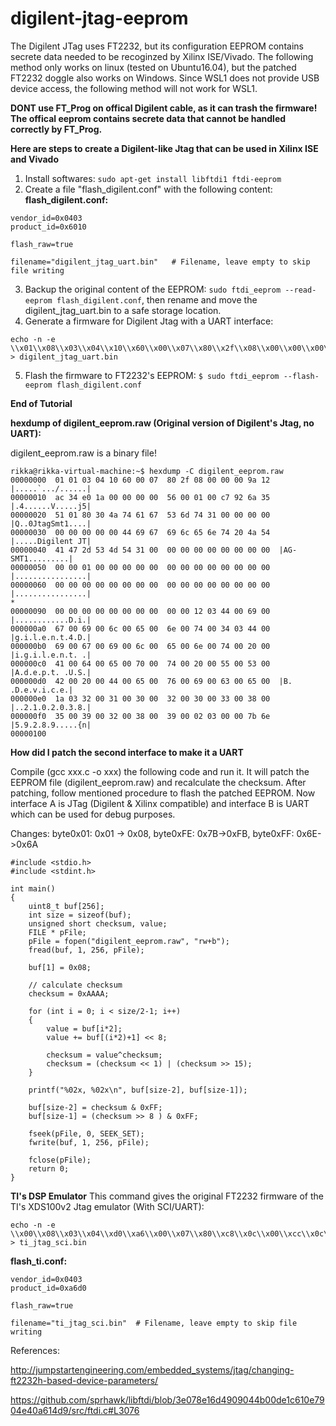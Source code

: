 # digilent-jtag-eeprom
The Digilent JTag uses FT2232, but its configuration EEPROM contains secrete data needed to be recoginzed by Xilinx ISE/Vivado. 
The following method only works on linux (tested on Ubuntu16.04), but the patched FT2232 doggle also works on Windows. 
Since WSL1 does not provide USB device access, the following method will not work for WSL1.

__DONT use FT_Prog on offical Digilent cable, as it can trash the firmware! The offical eeprom contains secrete data that cannot be handled correctly by FT_Prog.__

__Here are steps to create a Digilent-like Jtag that can be used in Xilinx ISE and Vivado__

1. Install softwares: `sudo apt-get install libftdi1 ftdi-eeprom`
2. Create a file "flash_digilent.conf" with the following content:
__flash_digilent.conf:__
```
vendor_id=0x0403
product_id=0x6010

flash_raw=true

filename="digilent_jtag_uart.bin"	# Filename, leave empty to skip file writing
```
3. Backup the original content of the EEPROM: `sudo ftdi_eeprom --read-eeprom flash_digilent.conf`, then rename and move the
digilent_jtag_uart.bin to a safe storage location.
4. Generate a firmware for Digilent Jtag with a UART interface:
```
echo -n -e \\x01\\x08\\x03\\x04\\x10\\x60\\x00\\x07\\x80\\x2f\\x08\\x00\\x00\\x00\\x9a\\x12\\xac\\x34\\xe0\\x1a\\x00\\x00\\x00\\x00\\x56\\x00\\x01\\x00\\xc7\\x92\\x6a\\x35\\x51\\x01\\x80\\x30\\x4a\\x74\\x61\\x67\\x53\\x6d\\x74\\x31\\x00\\x00\\x00\\x00\\x00\\x00\\x00\\x00\\x00\\x44\\x69\\x67\\x69\\x6c\\x65\\x6e\\x74\\x20\\x4a\\x54\\x41\\x47\\x2d\\x53\\x4d\\x54\\x31\\x00\\x00\\x00\\x00\\x00\\x00\\x00\\x00\\x00\\x00\\x00\\x01\\x00\\x00\\x00\\x00\\x00\\x00\\x00\\x00\\x00\\x00\\x00\\x00\\x00\\x00\\x00\\x00\\x00\\x00\\x00\\x00\\x00\\x00\\x00\\x00\\x00\\x00\\x00\\x00\\x00\\x00\\x00\\x00\\x00\\x00\\x00\\x00\\x00\\x00\\x00\\x00\\x00\\x00\\x00\\x00\\x00\\x00\\x00\\x00\\x00\\x00\\x00\\x00\\x00\\x00\\x00\\x00\\x00\\x00\\x00\\x00\\x00\\x00\\x00\\x00\\x00\\x00\\x00\\x00\\x00\\x00\\x00\\x12\\x03\\x44\\x00\\x69\\x00\\x67\\x00\\x69\\x00\\x6c\\x00\\x65\\x00\\x6e\\x00\\x74\\x00\\x34\\x03\\x44\\x00\\x69\\x00\\x67\\x00\\x69\\x00\\x6c\\x00\\x65\\x00\\x6e\\x00\\x74\\x00\\x20\\x00\\x41\\x00\\x64\\x00\\x65\\x00\\x70\\x00\\x74\\x00\\x20\\x00\\x55\\x00\\x53\\x00\\x42\\x00\\x20\\x00\\x44\\x00\\x65\\x00\\x76\\x00\\x69\\x00\\x63\\x00\\x65\\x00\\x1a\\x03\\x32\\x00\\x31\\x00\\x30\\x00\\x32\\x00\\x30\\x00\\x33\\x00\\x38\\x00\\x35\\x00\\x39\\x00\\x32\\x00\\x38\\x00\\x39\\x00\\x02\\x03\\x00\\x00\\xfb\\x6a > digilent_jtag_uart.bin
```
5. Flash the firmware to FT2232's EEPROM: `$ sudo ftdi_eeprom --flash-eeprom flash_digilent.conf`

__End of Tutorial__

__hexdump of digilent_eeprom.raw (Original version of Digilent's Jtag, no UART):__

digilent_eeprom.raw is a binary file!
```
rikka@rikka-virtual-machine:~$ hexdump -C digilent_eeprom.raw 
00000000  01 01 03 04 10 60 00 07  80 2f 08 00 00 00 9a 12  |.....`.../......|
00000010  ac 34 e0 1a 00 00 00 00  56 00 01 00 c7 92 6a 35  |.4......V.....j5|
00000020  51 01 80 30 4a 74 61 67  53 6d 74 31 00 00 00 00  |Q..0JtagSmt1....|
00000030  00 00 00 00 00 44 69 67  69 6c 65 6e 74 20 4a 54  |.....Digilent JT|
00000040  41 47 2d 53 4d 54 31 00  00 00 00 00 00 00 00 00  |AG-SMT1.........|
00000050  00 00 01 00 00 00 00 00  00 00 00 00 00 00 00 00  |................|
00000060  00 00 00 00 00 00 00 00  00 00 00 00 00 00 00 00  |................|
*
00000090  00 00 00 00 00 00 00 00  00 00 12 03 44 00 69 00  |............D.i.|
000000a0  67 00 69 00 6c 00 65 00  6e 00 74 00 34 03 44 00  |g.i.l.e.n.t.4.D.|
000000b0  69 00 67 00 69 00 6c 00  65 00 6e 00 74 00 20 00  |i.g.i.l.e.n.t. .|
000000c0  41 00 64 00 65 00 70 00  74 00 20 00 55 00 53 00  |A.d.e.p.t. .U.S.|
000000d0  42 00 20 00 44 00 65 00  76 00 69 00 63 00 65 00  |B. .D.e.v.i.c.e.|
000000e0  1a 03 32 00 31 00 30 00  32 00 30 00 33 00 38 00  |..2.1.0.2.0.3.8.|
000000f0  35 00 39 00 32 00 38 00  39 00 02 03 00 00 7b 6e  |5.9.2.8.9.....{n|
00000100
```

__How did I patch the second interface to make it a UART__

Compile (gcc xxx.c -o xxx) the following code and run it. 
It will patch the EEPROM file (digilent_eeprom.raw) and recalculate the checksum. After patching, follow mentioned procedure to flash the patched EEPROM.
Now interface A is JTag (Digilent & Xilinx compatible) and interface B is UART which can be used for debug purposes.

Changes: byte0x01: 0x01 -> 0x08, byte0xFE: 0x7B->0xFB, byte0xFF: 0x6E->0x6A

```
#include <stdio.h>
#include <stdint.h>

int main()
{
    uint8_t buf[256];
    int size = sizeof(buf);
    unsigned short checksum, value;
    FILE * pFile;
    pFile = fopen("digilent_eeprom.raw", "rw+b");
    fread(buf, 1, 256, pFile);
    
    buf[1] = 0x08;

    // calculate checksum
    checksum = 0xAAAA;

    for (int i = 0; i < size/2-1; i++)
    {
        value = buf[i*2];
        value += buf[(i*2)+1] << 8;

        checksum = value^checksum;
        checksum = (checksum << 1) | (checksum >> 15);
    }

    printf("%02x, %02x\n", buf[size-2], buf[size-1]);

    buf[size-2] = checksum & 0xFF;
    buf[size-1] = (checksum >> 8 ) & 0xFF;

    fseek(pFile, 0, SEEK_SET);
    fwrite(buf, 1, 256, pFile);

    fclose(pFile);
    return 0;
}
```

__TI's DSP Emulator__
This command gives the original FT2232 firmware of the TI's XDS100v2 Jtag emulator (With SCI/UART):
```
echo -n -e \\x00\\x08\\x03\\x04\\xd0\\xa6\\x00\\x07\\x80\\xc8\\x0c\\x00\\xcc\\x0c\\x9a\\x06\\xa0\\x4a\\xea\\x10\\x00\\x00\\x00\\x00\\x56\\x00\\x00\\x00\\x00\\x00\\x00\\x00\\x00\\x00\\x00\\x00\\x00\\x00\\x00\\x00\\x00\\x00\\x00\\x00\\x00\\x00\\x00\\x00\\x00\\x00\\x00\\x00\\x00\\x00\\x00\\x00\\x00\\x00\\x00\\x00\\x00\\x00\\x00\\x00\\x00\\x00\\x00\\x00\\x00\\x00\\x00\\x00\\x00\\x00\\x00\\x00\\x00\\x00\\x00\\x00\\x00\\x00\\x00\\x00\\x00\\x00\\x00\\x00\\x00\\x00\\x00\\x00\\x00\\x00\\x00\\x00\\x00\\x00\\x00\\x00\\x00\\x00\\x00\\x00\\x00\\x00\\x00\\x00\\x00\\x00\\x00\\x00\\x00\\x00\\x00\\x00\\x00\\x00\\x00\\x00\\x00\\x00\\x00\\x00\\x00\\x00\\x00\\x00\\x00\\x00\\x00\\x00\\x00\\x00\\x00\\x00\\x00\\x00\\x00\\x00\\x00\\x00\\x00\\x00\\x00\\x00\\x00\\x00\\x00\\x00\\x00\\x00\\x00\\x00\\x06\\x03\\x54\\x00\\x49\\x00\\x4a\\x03\\x54\\x00\\x65\\x00\\x78\\x00\\x61\\x00\\x73\\x00\\x20\\x00\\x49\\x00\\x6e\\x00\\x73\\x00\\x74\\x00\\x72\\x00\\x75\\x00\\x6d\\x00\\x65\\x00\\x6e\\x00\\x74\\x00\\x73\\x00\\x20\\x00\\x49\\x00\\x6e\\x00\\x63\\x00\\x2e\\x00\\x58\\x00\\x44\\x00\\x53\\x00\\x31\\x00\\x30\\x00\\x30\\x00\\x20\\x00\\x56\\x00\\x65\\x00\\x72\\x00\\x20\\x00\\x32\\x00\\x2e\\x00\\x30\\x00\\x10\\x03\\x46\\x00\\x32\\x00\\x38\\x00\\x4d\\x00\\x33\\x00\\x36\\x00\\x58\\x00\\x00\\x00\\x00\\x00\\x98\\x54 > ti_jtag_sci.bin
```
__flash_ti.conf:__
```
vendor_id=0x0403
product_id=0xa6d0

flash_raw=true

filename="ti_jtag_sci.bin"	# Filename, leave empty to skip file writing
```

References:

http://jumpstartengineering.com/embedded_systems/jtag/changing-ft2232h-based-device-parameters/

https://github.com/sprhawk/libftdi/blob/3e078e16d4909044b00de1c610e7904e40a614d9/src/ftdi.c#L3076

